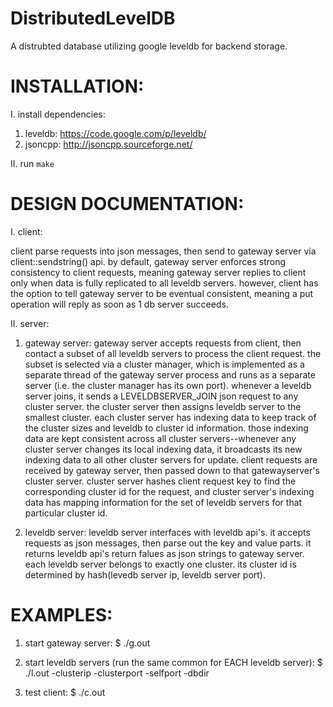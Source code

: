 DistributedLevelDB
==================

A distrubted database utilizing google leveldb for backend storage.

INSTALLATION:
=================
I. install dependencies:
   1. leveldb: https://code.google.com/p/leveldb/
   2. jsoncpp: http://jsoncpp.sourceforge.net/

II. run `make`

DESIGN DOCUMENTATION:
=================
I. client:

client parse requests into json messages, then send to gateway server via client::sendstring() api. by default, gateway server enforces strong consistency to client requests, meaning gateway server replies to client only when data is fully replicated to all leveldb servers. however, client has the option to tell gateway server to be eventual consistent, meaning a put operation will reply as soon as 1 db server succeeds.

II. server:

1. gateway server: gateway server accepts requests from client, then contact a subset of all leveldb servers to process the client request. the subset is selected via a cluster manager, which is implemented as a separate thread of the gateway server process and runs as a separate server (i.e. the cluster manager has its own port). whenever a leveldb server joins, it sends a LEVELDBSERVER_JOIN json request to any cluster server. the cluster server then assigns leveldb server to the smallest cluster. each cluster server has indexing data to keep track of the cluster sizes and leveldb to cluster id information. those indexing data are kept consistent across all cluster servers--whenever any cluster server changes its local indexing data, it broadcasts its new indexing data to all other cluster servers for update. client requests are received by gateway server, then passed down to that gatewayserver's cluster server. cluster server hashes client request key to find the corresponding cluster id for the request, and cluster server's indexing data has mapping information for the set of leveldb servers for that particular cluster id.

2. leveldb server: leveldb server interfaces with leveldb api's. it accepts requests as json messages, then parse out the key and value parts. it returns leveldb api's return falues as json strings to gateway server. each leveldb server belongs to exactly one cluster. its cluster id is determined by hash(levedb server ip, leveldb server port).

EXAMPLES:
=================
1) start gateway server:
$ ./g.out

2) start leveldb servers (run the same common for EACH leveldb server):
$ ./l.out -clusterip <gateserver cluster ip> -clusterport <gateserver cluster port> -selfport <leveldb server port> -dbdir <db directory>

3) test client:
$ ./c.out